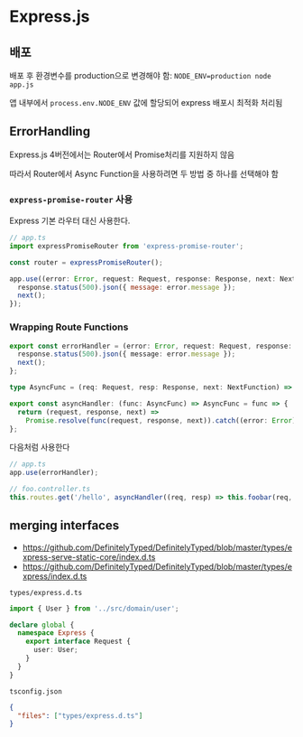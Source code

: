 # Express.js

## 배포

배포 후 환경변수를 production으로 변경해야 함: `NODE_ENV=production node app.js`

앱 내부에서 `process.env.NODE_ENV` 값에 할당되어 express 배포시 최적화 처리됨

## ErrorHandling

Express.js 4버전에서는 Router에서 Promise처리를 지원하지 않음

따라서 Router에서 Async Function을 사용하려면 두 방법 중 하나를 선택해야 함

### `express-promise-router` 사용

Express 기본 라우터 대신 사용한다.

```js
// app.ts
import expressPromiseRouter from 'express-promise-router';

const router = expressPromiseRouter();

app.use((error: Error, request: Request, response: Response, next: NextFunction) => {
  response.status(500).json({ message: error.message });
  next();
});
```

### Wrapping Route Functions

```ts
export const errorHandler = (error: Error, request: Request, response: Response, next: NextFunction) => {
  response.status(500).json({ message: error.message });
  next();
};

type AsyncFunc = (req: Request, resp: Response, next: NextFunction) => Promise<any>;

export const asyncHandler: (func: AsyncFunc) => AsyncFunc = func => {
  return (request, response, next) =>
    Promise.resolve(func(request, response, next)).catch((error: Error) => errorHandler(error, request, response, next));
};
```

다음처럼 사용한다

```ts
// app.ts
app.use(errorHandler);

// foo.controller.ts
this.routes.get('/hello', asyncHandler((req, resp) => this.foobar(req, resp)));
```

## merging interfaces

- <https://github.com/DefinitelyTyped/DefinitelyTyped/blob/master/types/express-serve-static-core/index.d.ts>
- <https://github.com/DefinitelyTyped/DefinitelyTyped/blob/master/types/express/index.d.ts>

`types/express.d.ts`

```ts
import { User } from '../src/domain/user';

declare global {
  namespace Express {
    export interface Request {
      user: User;
    }
  }
}
```

`tsconfig.json`

```json
{
  "files": ["types/express.d.ts"]
}
```
